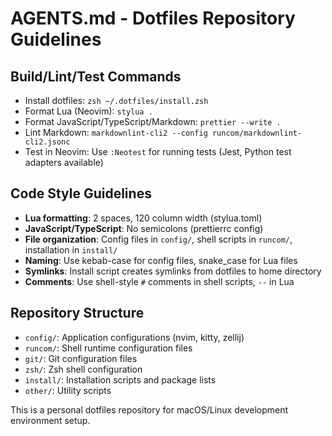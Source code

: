 # AGENTS.md - Dotfiles Repository Guidelines

## Build/Lint/Test Commands
- Install dotfiles: `zsh ~/.dotfiles/install.zsh`
- Format Lua (Neovim): `stylua .`
- Format JavaScript/TypeScript/Markdown: `prettier --write .`
- Lint Markdown: `markdownlint-cli2 --config runcom/markdownlint-cli2.jsonc`
- Test in Neovim: Use `:Neotest` for running tests (Jest, Python test adapters available)

## Code Style Guidelines
- **Lua formatting**: 2 spaces, 120 column width (stylua.toml)
- **JavaScript/TypeScript**: No semicolons (prettierrc config)
- **File organization**: Config files in `config/`, shell scripts in `runcom/`, installation in `install/`
- **Naming**: Use kebab-case for config files, snake_case for Lua files
- **Symlinks**: Install script creates symlinks from dotfiles to home directory
- **Comments**: Use shell-style `#` comments in shell scripts, `--` in Lua

## Repository Structure
- `config/`: Application configurations (nvim, kitty, zellij)
- `runcom/`: Shell runtime configuration files
- `git/`: Git configuration files
- `zsh/`: Zsh shell configuration
- `install/`: Installation scripts and package lists
- `other/`: Utility scripts

This is a personal dotfiles repository for macOS/Linux development environment setup.